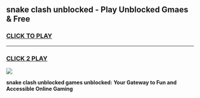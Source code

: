 
## snake clash unblocked - Play Unblocked Gmaes & Free
<h3>
<a href="https://news.freeplayer.one?title=snake_clash_unblocked&ref=16F">CLICK TO PLAY</a></h3>
<hr>

<h3>
<a href="https://news.freeplayer.one?title=snake_clash_unblocked&ref=16F">CLICK 2 PLAY</a>
  
</h3>

<a href="https://news.freeplayer.one?title=snake_clash_unblocked&ref=16F/"><img src="https://clearcache.store/games.png"></a>


**snake clash unblocked games unblocked: Your Gateway to Fun and Accessible Online Gaming**
